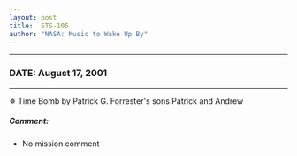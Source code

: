 ```yaml
---
layout: post
title:  STS-105
author: "NASA: Music to Wake Up By"
---
```


----
### DATE: August 17, 2001
----
✵ Time Bomb by Patrick G. Forrester's sons Patrick and Andrew

##### Comment:
* No mission comment

